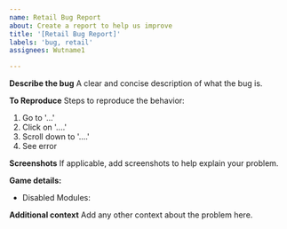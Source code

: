 ```yaml
---
name: Retail Bug Report
about: Create a report to help us improve
title: '[Retail Bug Report]'
labels: 'bug, retail'
assignees: Wutname1

---
```


**Describe the bug**
A clear and concise description of what the bug is.

**To Reproduce**
Steps to reproduce the behavior:
1. Go to '...'
2. Click on '....'
3. Scroll down to '....'
4. See error

**Screenshots**
If applicable, add screenshots to help explain your problem.

**Game details:**
 - Disabled Modules:

**Additional context**
Add any other context about the problem here.
